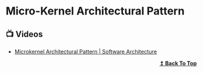 
# Micro-Kernel Architectural Pattern

## 📺 Videos

- [Microkernel Architectural Pattern | Software Architecture](https://www.youtube.com/watch?v=h3icQDMRLd8&t=0s) 

<div align="right">
  <b><a href="#contents">↥ Back To Top</a></b>
</div>